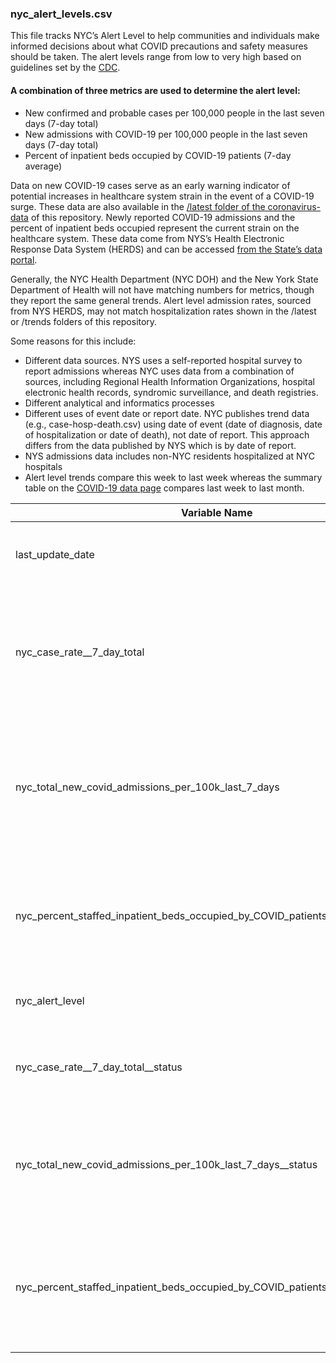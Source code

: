 ### nyc_alert_levels.csv    
This file tracks NYC’s Alert Level to help communities and individuals make informed decisions about what COVID precautions and safety measures should be taken. The alert levels range from low to very high based on guidelines set by the [CDC](https://www.cdc.gov/coronavirus/2019-ncov/science/community-levels.html). 

#### A combination of three metrics are used to determine the alert level: 
* New confirmed and probable cases per 100,000 people in the last seven days (7-day total)
* New admissions with COVID-19 per 100,000 people in the last seven days (7-day total)
* Percent of inpatient beds occupied by COVID-19 patients (7-day average)

Data on new COVID-19 cases serve as an early warning indicator of potential increases in healthcare system strain in the event of a COVID-19 surge. 
These data are also available in the [/latest folder of the coronavirus-data](https://github.com/nychealth/coronavirus-data/blob/master/latest/7day-transmission-rate.csv) of this repository. Newly reported COVID-19 admissions and the percent of inpatient beds occupied represent the current strain on the healthcare system. These data come from NYS’s Health Electronic Response Data System (HERDS) and can be accessed [from the State’s data portal](https://health.data.ny.gov/Health/New-York-State-Statewide-COVID-19-Hospitalizations/jw46-jpb7). 

Generally, the NYC Health Department (NYC DOH) and the New York State Department of Health will not have matching numbers for metrics, though they report the same general trends. Alert level admission rates, sourced from NYS HERDS, may not match hospitalization rates shown in the /latest or /trends folders of this repository.

Some reasons for this include:
* Different data sources. NYS uses a self-reported hospital survey to report admissions whereas NYC uses data from a combination of sources, including Regional Health Information Organizations, hospital electronic health records, syndromic surveillance, and death registries.
* Different analytical and informatics processes
* Different uses of event date or report date. NYC publishes trend data (e.g., case-hosp-death.csv) using date of event (date of diagnosis, date of hospitalization or date of death), not date of report. This approach differs from the data published by NYS which is by date of report.
* NYS admissions data includes non-NYC residents hospitalized at NYC hospitals
* Alert level trends compare this week to last week whereas the summary table on the [COVID-19 data page](https://www1.nyc.gov/site/doh/covid/covid-19-data.page) compares last week to last month. 

| Variable Name | Definition | 
|------------------|----------------------------------------------------------------------------------------------------|
| last_update_date | Date of data's most recent update |    
| nyc_case_rate__7_day_total | NYC confirmed and probable cases per 100,000 people in the last seven days|     
| nyc_total_new_covid_admissions_per_100k_last_7_days | Newly reported admissions with COVID-19 per 100,000 people in the last seven days |      
| nyc_percent_staffed_inpatient_beds_occupied_by_COVID_patients_7_day_avg | Percent of inpatient beds occupied by COVID-19 patients  (7-day average)|    
| nyc_alert_level | Current NYC alert level status |
| nyc_case_rate__7_day_total__status | The seven day trend for cases per 100,000 people |
| nyc_total_new_covid_admissions_per_100k_last_7_days__status	| The seven day trend for new admissions with COVID-19 per 100,000 people |
| nyc_percent_staffed_inpatient_beds_occupied_by_COVID_patients_7_day_avg__status | The seven day trend for the percent of inpatient beds occupied by COVID-19 patients 
